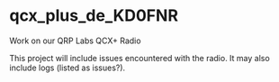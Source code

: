 # qcx_plus_de_KD0FNR
Work on our QRP Labs QCX+ Radio
  
This project will include issues encountered with the radio. It may also include logs (listed as issues?).

